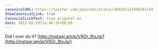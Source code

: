 ```yaml
---
canonicalURL: https://twitter.com/jmjordan/status/304241147948191744
ShowCanonicalLink: true
CanonicalLinkText: View original on
date: 2013-02-20T14:48:36+00:00
---
```

Did I over do it? [http://instagr.am/p/V9Or_9IxJg/](http://instagr.am/p/V9Or_9IxJg/)